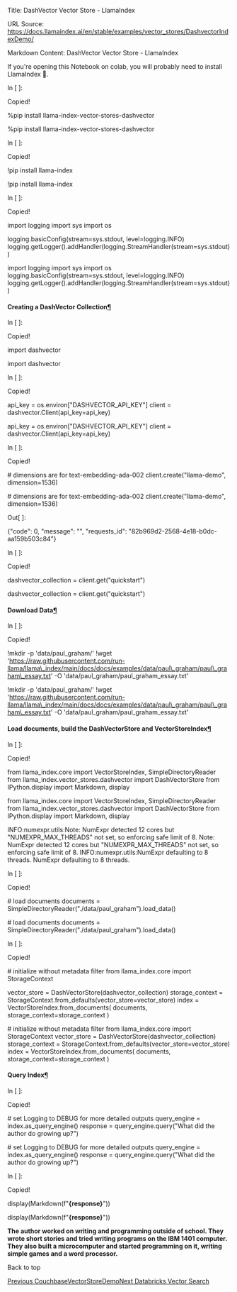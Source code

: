 Title: DashVector Vector Store - LlamaIndex

URL Source: https://docs.llamaindex.ai/en/stable/examples/vector_stores/DashvectorIndexDemo/

Markdown Content:
DashVector Vector Store - LlamaIndex


If you're opening this Notebook on colab, you will probably need to install LlamaIndex 🦙.

In \[ \]:

Copied!

%pip install llama\-index\-vector\-stores\-dashvector

%pip install llama-index-vector-stores-dashvector

In \[ \]:

Copied!

!pip install llama\-index

!pip install llama-index

In \[ \]:

Copied!

import logging
import sys
import os

logging.basicConfig(stream\=sys.stdout, level\=logging.INFO)
logging.getLogger().addHandler(logging.StreamHandler(stream\=sys.stdout))

import logging import sys import os logging.basicConfig(stream=sys.stdout, level=logging.INFO) logging.getLogger().addHandler(logging.StreamHandler(stream=sys.stdout))

#### Creating a DashVector Collection[¶](https://docs.llamaindex.ai/en/stable/examples/vector_stores/DashvectorIndexDemo/#creating-a-dashvector-collection)

In \[ \]:

Copied!

import dashvector

import dashvector

In \[ \]:

Copied!

api\_key \= os.environ\["DASHVECTOR\_API\_KEY"\]
client \= dashvector.Client(api\_key\=api\_key)

api\_key = os.environ\["DASHVECTOR\_API\_KEY"\] client = dashvector.Client(api\_key=api\_key)

In \[ \]:

Copied!

\# dimensions are for text-embedding-ada-002
client.create("llama-demo", dimension\=1536)

\# dimensions are for text-embedding-ada-002 client.create("llama-demo", dimension=1536)

Out\[ \]:

{"code": 0, "message": "", "requests\_id": "82b969d2-2568-4e18-b0dc-aa159b503c84"}

In \[ \]:

Copied!

dashvector\_collection \= client.get("quickstart")

dashvector\_collection = client.get("quickstart")

#### Download Data[¶](https://docs.llamaindex.ai/en/stable/examples/vector_stores/DashvectorIndexDemo/#download-data)

In \[ \]:

Copied!

!mkdir \-p 'data/paul\_graham/'
!wget 'https://raw.githubusercontent.com/run-llama/llama\_index/main/docs/docs/examples/data/paul\_graham/paul\_graham\_essay.txt' \-O 'data/paul\_graham/paul\_graham\_essay.txt'

!mkdir -p 'data/paul\_graham/' !wget 'https://raw.githubusercontent.com/run-llama/llama\_index/main/docs/docs/examples/data/paul\_graham/paul\_graham\_essay.txt' -O 'data/paul\_graham/paul\_graham\_essay.txt'

#### Load documents, build the DashVectorStore and VectorStoreIndex[¶](https://docs.llamaindex.ai/en/stable/examples/vector_stores/DashvectorIndexDemo/#load-documents-build-the-dashvectorstore-and-vectorstoreindex)

In \[ \]:

Copied!

from llama\_index.core import VectorStoreIndex, SimpleDirectoryReader
from llama\_index.vector\_stores.dashvector import DashVectorStore
from IPython.display import Markdown, display

from llama\_index.core import VectorStoreIndex, SimpleDirectoryReader from llama\_index.vector\_stores.dashvector import DashVectorStore from IPython.display import Markdown, display

INFO:numexpr.utils:Note: NumExpr detected 12 cores but "NUMEXPR\_MAX\_THREADS" not set, so enforcing safe limit of 8.
Note: NumExpr detected 12 cores but "NUMEXPR\_MAX\_THREADS" not set, so enforcing safe limit of 8.
INFO:numexpr.utils:NumExpr defaulting to 8 threads.
NumExpr defaulting to 8 threads.

In \[ \]:

Copied!

\# load documents
documents \= SimpleDirectoryReader("./data/paul\_graham").load\_data()

\# load documents documents = SimpleDirectoryReader("./data/paul\_graham").load\_data()

In \[ \]:

Copied!

\# initialize without metadata filter
from llama\_index.core import StorageContext

vector\_store \= DashVectorStore(dashvector\_collection)
storage\_context \= StorageContext.from\_defaults(vector\_store\=vector\_store)
index \= VectorStoreIndex.from\_documents(
    documents, storage\_context\=storage\_context
)

\# initialize without metadata filter from llama\_index.core import StorageContext vector\_store = DashVectorStore(dashvector\_collection) storage\_context = StorageContext.from\_defaults(vector\_store=vector\_store) index = VectorStoreIndex.from\_documents( documents, storage\_context=storage\_context )

#### Query Index[¶](https://docs.llamaindex.ai/en/stable/examples/vector_stores/DashvectorIndexDemo/#query-index)

In \[ \]:

Copied!

\# set Logging to DEBUG for more detailed outputs
query\_engine \= index.as\_query\_engine()
response \= query\_engine.query("What did the author do growing up?")

\# set Logging to DEBUG for more detailed outputs query\_engine = index.as\_query\_engine() response = query\_engine.query("What did the author do growing up?")

In \[ \]:

Copied!

display(Markdown(f"<b>{response}</b>"))

display(Markdown(f"**{response}**"))

**The author worked on writing and programming outside of school. They wrote short stories and tried writing programs on the IBM 1401 computer. They also built a microcomputer and started programming on it, writing simple games and a word processor.**

Back to top

[Previous CouchbaseVectorStoreDemo](https://docs.llamaindex.ai/en/stable/examples/vector_stores/CouchbaseVectorStoreDemo/)[Next Databricks Vector Search](https://docs.llamaindex.ai/en/stable/examples/vector_stores/DatabricksVectorSearchDemo/)
